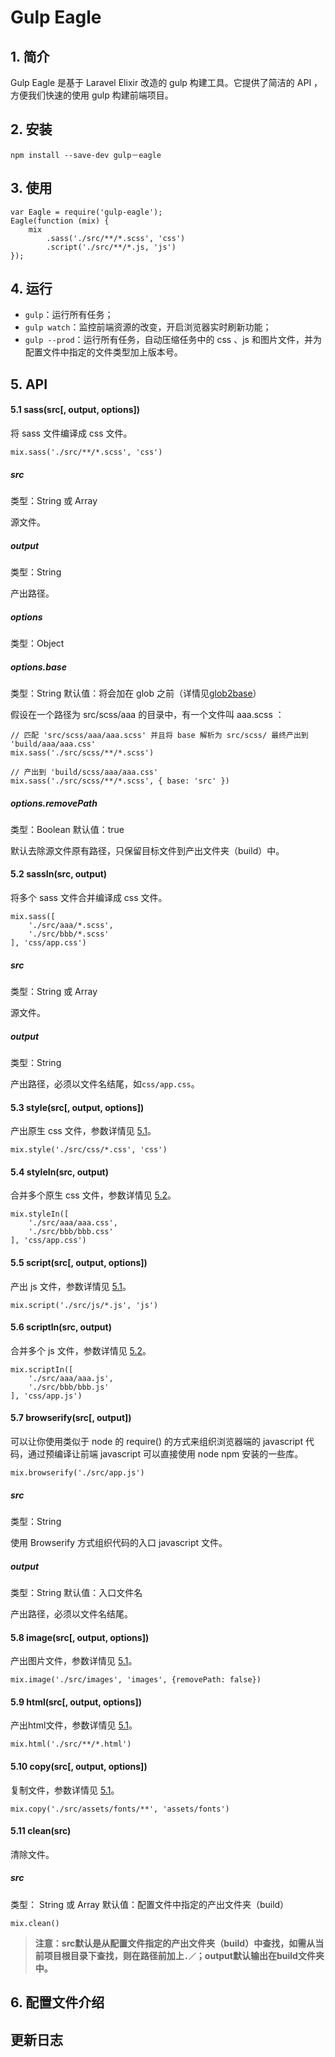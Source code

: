 # Gulp Eagle

## 1. 简介

Gulp Eagle 是基于 Laravel Elixir 改造的 gulp 构建工具。它提供了简洁的 API ，方便我们快速的使用 gulp 构建前端项目。

## 2. 安装

	npm install --save-dev gulp－eagle

## 3. 使用

	var Eagle = require('gulp-eagle');
	Eagle(function (mix) {
	    mix
	        .sass('./src/**/*.scss', 'css')
            .script('./src/**/*.js, 'js')
	});
    
## 4. 运行

- `gulp`：运行所有任务；
- `gulp watch`：监控前端资源的改变，开启浏览器实时刷新功能；
- `gulp --prod`：运行所有任务，自动压缩任务中的 css 、js 和图片文件，并为配置文件中指定的文件类型加上版本号。
    
## 5. API

#### 5.1 sass(src[, output, options])

将 sass 文件编译成 css 文件。

	mix.sass('./src/**/*.scss', 'css')

##### src

类型：String 或 Array

源文件。

##### output

类型：String

产出路径。

##### options

类型：Object

##### options.base

类型：String 默认值：将会加在 glob 之前（详情见[glob2base](https://github.com/contra/glob2base)）

假设在一个路径为 src/scss/aaa 的目录中，有一个文件叫 aaa.scss ：
	
	// 匹配 'src/scss/aaa/aaa.scss' 并且将 base 解析为 src/scss/ 最终产出到 'build/aaa/aaa.css'
	mix.sass('./src/scss/**/*.scss')
	
	// 产出到 'build/scss/aaa/aaa.css'
	mix.sass('./src/scss/**/*.scss', { base: 'src' }) 
##### options.removePath

类型：Boolean 默认值：true

默认去除源文件原有路径，只保留目标文件到产出文件夹（build）中。

#### 5.2 sassIn(src, output)

将多个 sass 文件合并编译成 css 文件。

	mix.sass([
		'./src/aaa/*.scss',
		'./src/bbb/*.scss'
	], 'css/app.css')

##### src

类型：String 或 Array

源文件。

##### output

类型：String

产出路径，必须以文件名结尾，如`css/app.css`。

#### 5.3 style(src[, output, options])

产出原生 css 文件，参数详情见 [5.1](#user-content-51-sasssrc-output-options)。

	mix.style('./src/css/*.css', 'css')
	
#### 5.4 styleIn(src, output)

合并多个原生 css 文件，参数详情见 [5.2](#user-content-52-sassinsrc-output)。

	mix.styleIn([
		'./src/aaa/aaa.css',
		'./src/bbb/bbb.css'
	], 'css/app.css')
	
#### 5.5 script(src[, output, options])

产出 js 文件，参数详情见 [5.1](#user-content-51-sasssrc-output-options)。

	mix.script('./src/js/*.js', 'js')
	
#### 5.6 scriptIn(src, output)

合并多个 js 文件，参数详情见 [5.2](#user-content-52-sassinsrc-output)。

	mix.scriptIn([
		'./src/aaa/aaa.js',
		'./src/bbb/bbb.js'
	], 'css/app.js')
	
#### 5.7 browserify(src[, output])

可以让你使用类似于 node 的 require() 的方式来组织浏览器端的 javascript 代码，通过预编译让前端 javascript 可以直接使用 node npm 安装的一些库。

	mix.browserify('./src/app.js')

##### src

类型：String

使用 Browserify 方式组织代码的入口 javascript 文件。

##### output

类型：String 默认值：入口文件名

产出路径，必须以文件名结尾。
    
#### 5.8 image(src[, output, options])

产出图片文件，参数详情见 [5.1](#user-content-51-sasssrc-output-options)。

	mix.image('./src/images', 'images', {removePath: false})
    
#### 5.9 html(src[, output, options])

产出html文件，参数详情见 [5.1](#user-content-51-sasssrc-output-options)。

	mix.html('./src/**/*.html')
    
#### 5.10 copy(src[, output, options])

复制文件，参数详情见 [5.1](#user-content-51-sasssrc-output-options)。

	mix.copy('./src/assets/fonts/**', 'assets/fonts')
    
#### 5.11 clean(src)

清除文件。

##### src

类型： String 或 Array 默认值：配置文件中指定的产出文件夹（build）

	mix.clean()
    

> **注意：src默认是从配置文件指定的产出文件夹（build）中查找，如需从当前项目根目录下查找，则在路径前加上`.／`；output默认输出在build文件夹中。**
	
## 6. 配置文件介绍


## 更新日志
    


